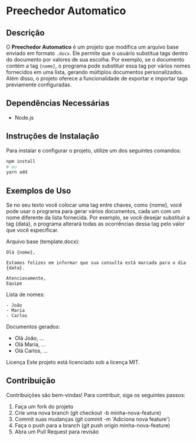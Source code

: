 # Preechedor Automatico

## Descrição
O **Preechedor Automatico** é um projeto que modifica um arquivo base enviado em formato `.docx`. Ele permite que o usuário substitua tags dentro do documento por valores de sua escolha. Por exemplo, se o documento contém a tag `{nome}`, o programa pode substituir essa tag por vários nomes fornecidos em uma lista, gerando múltiplos documentos personalizados. Além disso, o projeto oferece a funcionalidade de exportar e importar tags previamente configuradas.

## Dependências Necessárias
- Node.js

## Instruções de Instalação
Para instalar e configurar o projeto, utilize um dos seguintes comandos:
```bash
npm install
# ou
yarn add
```

## Exemplos de Uso

Se no seu texto você colocar uma tag entre chaves, como {nome}, você pode usar o programa para gerar vários documentos, cada um com um nome diferente da lista fornecida. Por exemplo, se você desejar substituir a tag {data}, o programa alterará todas as ocorrências dessa tag pelo valor que você especificar.

Arquivo base (template.docx):

```
Olá {nome},

Estamos felizes em informar que sua consulta está marcada para o dia {data}.

Atenciosamente,
Equipe

```

Lista de nomes:

```
- João
- Maria
- Carlos
```

Documentos gerados:
- Olá João, ...
- Olá Maria, ...
- Olá Carlos, ...

Licença
Este projeto está licenciado sob a licença MIT.

## Contribuição
Contribuições são bem-vindas! Para contribuir, siga os seguintes passos:

1. Faça um fork do projeto
2. Crie uma nova branch (git checkout -b minha-nova-feature)
3. Commit suas mudanças (git commit -m 'Adiciona nova feature')
4. Faça o push para a branch (git push origin minha-nova-feature)
5. Abra um Pull Request para revisão
